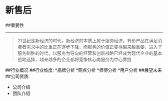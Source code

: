 # 新售后
##重要性
___
>21世纪是新经济的时代，新经济的本质上属于服务经济。有形产品在满足消费者需求中的比重正在逐步下降，而服务的价值正变得越来越重要，进入了服务制胜的时代，以服务为导向的经营和创新战略已经成为现代企业的基本战略选择，越来越多的企业都将竞争核心向服务为中心靠拢

##行业概况
##行业维度:
*品牌分析
*网点分析
*师傅分析
*用户分析
##展望未来
##公司资质:
  * 公司介绍
  * 团队介绍